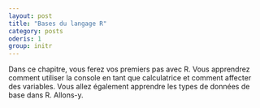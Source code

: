 ```yaml
---
layout: post
title: "Bases du langage R"
category: posts
oderis: 1
group: initr
---
```

Dans ce chapitre, vous ferez vos premiers pas avec R. Vous apprendrez
comment utiliser la console en tant que calculatrice et comment affecter des variables. Vous allez également apprendre les types de données de base dans R. Allons-y.



